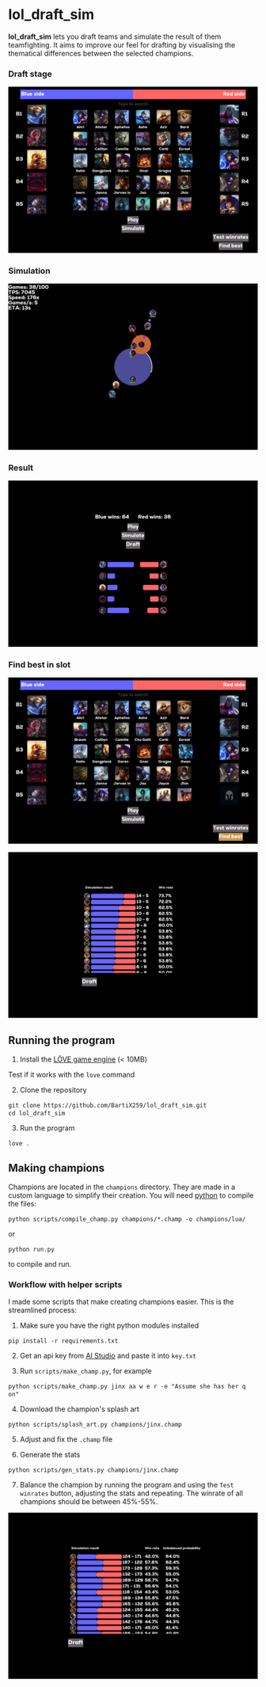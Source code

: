 # lol_draft_sim

**lol_draft_sim** lets you draft teams and simulate the result of them teamfighting. It aims to improve our feel for drafting by visualising the thematical differences between the selected champions.


### Draft stage

![draft image](./assets/examples/draft.png)

### Simulation

![simulation image](./assets/examples/sim.png)

### Result

![simulation result image](./assets/examples/sim_end.png)

### Find best in slot

![find best image 1](./assets/examples/find_best_1.png)

![find best image 2](./assets/examples/find_best_2.png)

## Running the program

1. Install the [LÖVE game engine](https://love2d.org/) (< 10MB)

Test if it works with the `love` command

2. Clone the repository

```
git clone https://github.com/BartiX259/lol_draft_sim.git
cd lol_draft_sim
```

3. Run the program

```
love .
```

## Making champions

Champions are located in the `champions` directory. They are made in a custom language to simplify their creation. You will need [python](https://www.python.org/) to compile the files:

```
python scripts/compile_champ.py champions/*.champ -o champions/lua/
```
or
```
python run.py
```
to compile and run.

### Workflow with helper scripts

I made some scripts that make creating champions easier. This is the streamlined process:

1. Make sure you have the right python modules installed

```
pip install -r requirements.txt
```

2. Get an api key from [AI Studio](https://aistudio.google.com/apikey) and paste it into `key.txt`

3. Run `scripts/make_champ.py`, for example

```
python scripts/make_champ.py jinx aa w e r -e "Assume she has her q on"
```

4. Download the champion's splash art

```
python scripts/splash_art.py champions/jinx.champ
```

5. Adjust and fix the `.champ` file

6. Generate the stats

```
python scripts/gen_stats.py champions/jinx.champ
```
7. Balance the champion by running the program and using the `Test winrates` button, adjusting the stats and repeating. The winrate of all champions should be between 45%-55%.

![test winrates image](./assets/examples/winrate_test.png)